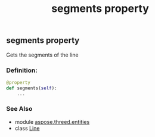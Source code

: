﻿---
title: segments property
second_title: Aspose.3D for Python via .NET API References
description: 
type: docs
weight: 180
url: /python-net/aspose.threed.entities/line/segments/
is_root: false
---

## segments property


Gets the segments of the line
### Definition:
```python
@property
def segments(self):
    ...
```

### See Also
* module [aspose.threed.entities](../../)
* class [Line](/3d/python-net/aspose.threed.entities/line)
